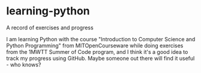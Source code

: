 # learning-python
A record of exercises and progress

I am learning Python with the course "Introduction to Computer Science and Python Programming" from MITOpenCourseware while doing exercises from the 1MWTT Summer of Code program, and I think it's a good idea to track my progress using GitHub. Maybe someone out there will find it useful - who knows?

